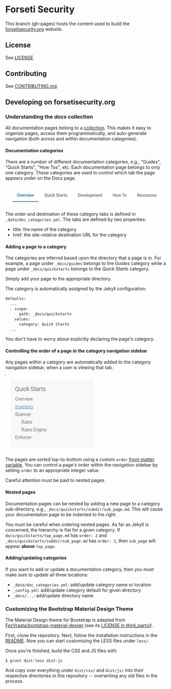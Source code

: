 # Forseti Security

This branch (gh-pages) hosts the content used to build the
[forsetisecurity.org](http://forsetisecurity.org) website.

## License

See [LICENSE](https://github.com/GoogleCloudPlatform/forseti-security/blob/master/LICENSE)

## Contributing

See [CONTRIBUTING.md](https://github.com/GoogleCloudPlatform/forseti-security/blob/master/CONTRIBUTING.md).

## Developing on forsetisecurity.org

### Understanding the *docs* collection

All documentation pages belong to a [collection](https://jekyllrb.com/docs/collections/).
This makes it easy to organize pages, access them programmatically, and
auto-generate navigation (both across and within documentation categories).

#### Documentation categories

There are a number of different documentation categories, e.g., "Guides",
"Quick Starts", "How Tos", etc. Each documentation page belongs to only one
category. These categories are used to control which tab the page appears under
on the Docs page.

[![Documentation Categories Screenshot](images/readme/docs_categories_screenshot.jpg)](#)

The order and destination of these category tabs is
defined in `_data/doc_categories.yml`. The tabs are defined by two properties:

- title: the name of the category
- href: the site-relative destination URL for the category

#### Adding a page to a category

The categories are inferred based upon the directory that a page is in.
For example, a page under `_docs/guides` belongs to the *Guides* category while
a page under `_docs/quickstarts` belongs to the *Quick Starts* category. 

Simply add your page to the appropriate directory.

The category is automatically assigned by the Jekyll configuration:

```
defaults:
  ...
  - scope:
      path: _docs/quickstarts
    values:
      category: Quick Starts
  ...
```

You don't have to worry about explicitly declaring the page's category.

#### Controlling the order of a page in the category navigation sidebar

Any pages within a category are automatically added to the category navigation
sidebar, when a user is viewing that tab.

[![Documentation Category Navigation Sidebar](images/readme/docs_category_navigation_screenshot.jpg)](#)

The pages are sorted top-to-bottom using a custom `order`
[front-matter variable](https://jekyllrb.com/docs/frontmatter/). You can
control a page's order within the navigation sidebar by setting `order` to an
appropriate integer value.

Careful attention must be paid to nested pages.

#### Nested pages

Documentation pages can be nested by adding a new page to a category
sub-directory, e.g., `_docs/quickstarts/subdir/sub_page.md`. This will cause
your documentation page to be indented to the right.

You must be careful when ordering nested pages. As far as Jekyll is
concerned, the hierarchy is flat for a given category. If
`docs/quickstarts/top_page.md` has `order: 2` and
`_docs/quickstarts/subdir/sub_page.md` has `order: 1`, then `sub_page` will
appear **above** `top_page`.

#### Adding/updating categories

If you want to add or update a documentation category, then you must make sure
to update all three locations:

- `_data/doc_categories.yml`: add/update category name or location
- `_config.yml`: add/update category default for given directory
- `_docs/...`: add/update directory name

### Customizing the Bootstrap Material Design Theme

The Material Design theme for Bootstrap is adapted from
[FezVrasta/bootstrap-material-design](https://github.com/FezVrasta/bootstrap-material-design)
(see its
[LICENSE in third_party/](https://github.com/GoogleCloudPlatform/forseti-security/blob/gh-pages/third_party/bootstrap-material-design/LICENSE.md)).

First, clone the repository. Next, follow the installation instructions in the
[README](https://github.com/FezVrasta/bootstrap-material-design/blob/master/README.md).
Now you can start customizing the LESS files under `less/`.

Once you're finished, build the CSS and JS files with:

```
$ grunt dist-less dist-js
``` 

And copy over everything under `dist/css/` and `dist/js/` into their
respective directories in this repository -- overwriting any old files in the
process.
